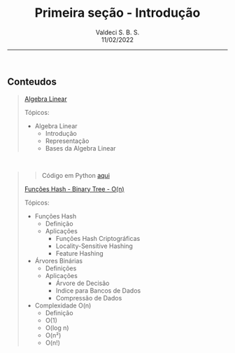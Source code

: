 
<center><h1> Primeira seção - Introdução</h1></center>
<center>Valdeci S. B. S.</center>
<center>11/02/2022</center>

___

<br>



## Conteudos


> [Algebra Linear](https://github.com/PhreeData/dsairoadmap/blob/master/1_Fundamentos/Algebra-Linear/Algebra%20Linear.md)
>
>Tópicos:
> - Algebra Linear
>   - Introdução
>   - Representação
>   - Bases da Algebra Linear

<br>

>>Código em Python [aqui](https://colab.research.google.com/drive/1OuI8QwfGDcx4usCbPrzKoHfpBuZLxvbw?usp=sharing)
>
> [Funções Hash - Binary Tree - O(n)](https://github.com/PhreeData/dsairoadmap/blob/master/1_Fundamentos/Funcoes-Hash_Binary-Tree_O(n)/Fun%C3%A7%C3%B5es%20Hash%20-%20Binary%20Tree%20-%20O(n).md)
>
>Tópicos:
> - Funções Hash
>   - Definição
>   - Aplicações
>       - Funções Hash Criptográficas
>       - Locality-Sensitive Hashing 
>       - Feature Hashing
> - Árvores Binárias
>   - Definições
>   - Aplicações
>       - Árvore de Decisão
>       - Indice para Bancos de Dados
>       - Compressão de Dados
> - Complexidade O(n)
>   - Definição
>   - O(1)
>   - O(log n)
>   - O(n²)
>   - O(n!)

